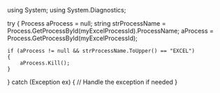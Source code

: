 using System;
using System.Diagnostics;

try
{
    Process aProcess = null;
    string strProcessName = Process.GetProcessById(myExcelProcessId).ProcessName;
    aProcess = Process.GetProcessById(myExcelProcessId);
    
    if (aProcess != null && strProcessName.ToUpper() == "EXCEL")
    {
        aProcess.Kill();
    }
}
catch (Exception ex)
{
    // Handle the exception if needed
}
